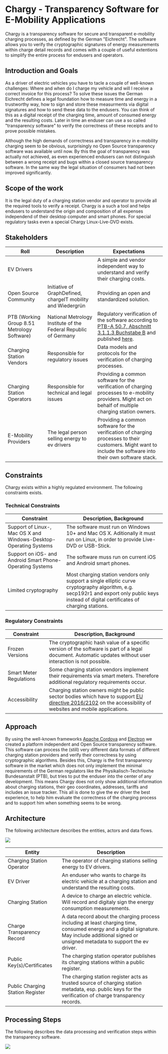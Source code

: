 # Chargy - Transparency Software for E-Mobility Applications

Chargy is a transparency software for secure and transparent e-mobility charging processes, as defined by the German "Eichrecht". The software allows you to verify the cryptographic signatures of energy measurements within charge detail records and comes with a couple of useful extentions to simplify the entire process for endusers and operators.

## Introduction and Goals

As a driver of electric vehicles you have to tacle a couple of well-known
challenges: Where and when do I charge my vehicle and will I receive a
correct invoice for this process? To solve these issues the German Eichrecht
defines a legal foundation how to measure time and energy in a trustworthy
way, how to sign and store these measurments via digital signatures and how
to send these data to the endusers. You can think of this as a digital
receipt of the charging time, amount of consumed energy and the resulting
costs. Later in time an enduser can use a so called "transparency software"
to verify the correctness of these receipts and to prove possible mistakes.

Although the high demands of correctness and transparency in e-mobility
charging seem to be obvious, surprisingly no Open Source transparency
software was available until now. By this the goal of transparency was
actually not achieved, as even experienced endusers can not distinguish
between a wrong receipt and bugs within a closed source transparency
software. In the same way the legal situation of consumers had not been
improved significantly.

## Scope of the work

It is the legal duty of a charging station vendor and operator to provide
all the required tools to verify a receipt. Chargy is a such a tool and
helps endusers to understand the origin and composition of all expenses
independend of their desktop computer and smart phones. For special
regulatory tasks even a special Chargy Linux-Live-DVD exists.

## Stakeholders

Roll | Description | Expectations                 
-- | -- | -- 
EV Drivers | | A simple and vendor independent way to understand and verify their charging costs.
Open Source Community | Initiative of GraphDefined, chargeIT mobility and Wiedergrün | Providing an open and standardized solution.
PTB (Working Group 8.51 Metrology Software) | National Metrology Institute of the Federal Republic of Germany | Regulatory verification of the software according to [PTB-A 50.7, Abschnitt 3.1.1.3 Buchstabe B](https://oar.ptb.de/files/download/56d6a9e2ab9f3f76468b4619) and published [here](https://www.ptb.de/cms/ptb/fachabteilungen/abt2/fb-23/ag-234/info-center-234/via-234000.html).
Charging Station Vendors | Responsible for regulatory issues | Data models and protocols for the verification of charging processes.
Charging Station Operators | Responsible for technical and legal issues | Providing a common software for the verification of charging processes to e-mobility providers. Might act on behalf of multiple charging station owners.
E-Mobility Providers | The legal person selling energy to ev drivers | Providing a common software for the verification of charging processes to their customers. Might want to include the software into their own software stack.

## Constraints

Chargy exists within a highly regulated environment. The following constraints exists.

### Technical Constraints

Constraint | Description, Background                  
-- | -- 
Support of Linux-, Mac OS X and Windows-Desktop-Operating Systems | The software must run on Windows 10+ and Mac OS X. Aditionally it must run on Linux, in order to provide Live-DVD or USB-Stick. 
Support on iOS- and Android Smart Phone-Operating Systems | The software muss run on current iOS and Android smart phones.
Limited cryptography | Most charging station vendors only support a single elliptic curve cryptography algorithm, e.g. secp192r1 and export only public keys instead of digital certificates of charging stations.

### Regulatory Constraints

Constraint | Description, Background                  
-- | -- 
Frozen Versions | The cryptographic hash value of a specific version of the software is part of a legal document. Automatic updates without user interaction is not possible.
Smart Meter Regulations | Some charging station vendors implement their requirements via smart meters. Therefore additional regulatory requirements occur.
Accessibility | Charging station owners might be public sector bodies which have to support [EU directive 2016/2102](https://eur-lex.europa.eu/legal-content/EN/TXT/PDF/?uri=CELEX:32016L2102) on the accessibility of websites and mobile applications.

## Approach

By using the well-known frameworks [Apache Cordova](https://cordova.apache.org/)
and [Electron](https://electronjs.org) we created a platform independent and
Open Source transparency software. This software can process the (still) very
different data formats of different charging station providers and verify their
correctness by using cryptographic algorithms. Besides this, Chargy is the first
transparency software in the market which does not only implement the minimal
requirements of the German regulators like the Physikalisch-Technische
Bundesanstalt (PTB), but tries to put the enduser into the center of any
development. This means Chargy does not only show additional information
about charging stations, their geo coordinates, addresses, tariffs and
includes an issue tracker. This all is done to give the ev driver the best
experience, to help him evaluate the correctness of the charging process
and to support him when something seems to be wrong.

## Architecture

The following architecture describes the entities, actors and data flows.

![](DataFlow.svg)

Entity | Description                  
-- | -- 
Charging Station Operator | The operator of charging stations selling energy to EV drivers.
EV Driver | An enduser who wants to charge its electric vehicle at a charging station and understand the resulting costs.
Charging Station | A device to charge an electric vehicle. Will record and digitaly sign the energy consumption measurements.
Charge Transparency Record | A data record about the charging process including at least charging time, consumed energy and a digital signature. May include additional signed or unsigned metadata to support the ev driver.
Public Key(s)/Certificates | The charging station operator publishes its charging stations within a public register.
Public Charging Station Register | The charging station register acts as trusted source of charging station metadata, esp. public keys for the verification of charge transparency records.


## Processing Steps

The following describes the data processing and verification steps within the transparency software.

![](SoftwareArchitecture.svg)
